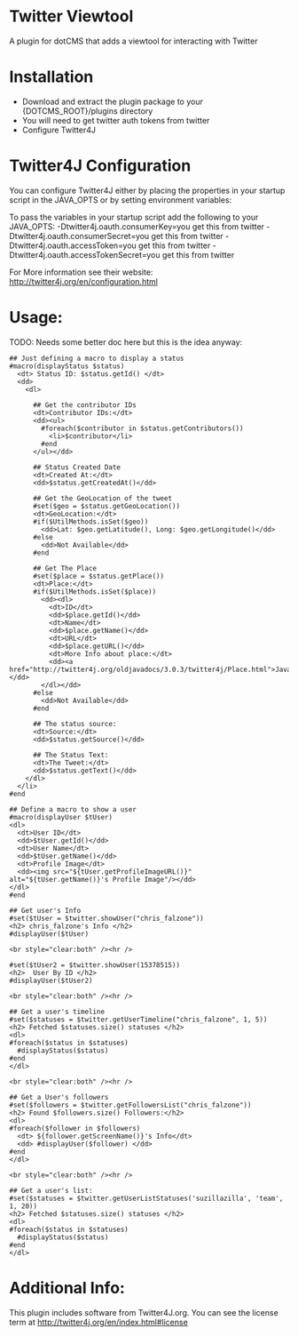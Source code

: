 Twitter Viewtool
=================================================
A plugin for dotCMS that adds a viewtool for interacting with Twitter

Installation
==================================
* Download and extract the plugin package to your {DOTCMS_ROOT}/plugins directory
* You will need to get twitter auth tokens from twitter
* Configure Twitter4J

Twitter4J Configuration
===================================
You can configure Twitter4J either by placing the properties in your startup script in the JAVA_OPTS or by setting environment variables:

To pass the variables in your startup script add the following to your JAVA_OPTS:
  -Dtwitter4j.oauth.consumerKey=you get this from twitter
  -Dtwitter4j.oauth.consumerSecret=you get this from twitter
  -Dtwitter4j.oauth.accessToken=you get this from twitter
  -Dtwitter4j.oauth.accessTokenSecret=you get this from twitter
  
For More information see their website:  http://twitter4j.org/en/configuration.html

Usage:
======
TODO:  Needs some better doc here but this is the idea anyway:

```velocity
## Just defining a macro to display a status
#macro(displayStatus $status)
  <dt> Status ID: $status.getId() </dt>
  <dd>
    <dl>
      
      ## Get the contributor IDs
      <dt>Contributor IDs:</dt>
      <dd><ul>
        #foreach($contributor in $status.getContributors())
          <li>$contributor</li>
        #end
      </ul></dd>
      
      ## Status Created Date
      <dt>Created At:</dt>
      <dd>$status.getCreatedAt()</dd>
      
      ## Get the GeoLocation of the tweet
      #set($geo = $status.getGeoLocation())
      <dt>GeoLocation:</dt>
      #if($UtilMethods.isSet($geo))
        <dd>Lat: $geo.getLatitude(), Long: $geo.getLongitude()</dd>
      #else
        <dd>Not Available</dd>
      #end
      
      ## Get The Place
      #set($place = $status.getPlace())
      <dt>Place:</dt>
      #if($UtilMethods.isSet($place))
        <dd><dl>
          <dt>ID</dt>
          <dd>$place.getId()</dd>
          <dt>Name</dt>
          <dd>$place.getName()</dd>
          <dt>URL</dt>
          <dd>$place.getURL()</dd>
          <dt>More Info about place:</dt>
          <dd><a href="http://twitter4j.org/oldjavadocs/3.0.3/twitter4j/Place.html">JavaDoc</a></dd>
        </dl></dd>
      #else
        <dd>Not Available</dd>
      #end
      
      ## The status source:
      <dt>Source:</dt>
      <dd>$status.getSource()</dd>
      
      ## The Status Text:
      <dt>The Tweet:</dt>
      <dd>$status.getText()</dd>
    </dl>
  </li>
#end

## Define a macro to show a user
#macro(displayUser $tUser)
<dl>
  <dt>User ID</dt>
  <dd>$tUser.getId()</dd>
  <dt>User Name</dt>
  <dd>$tUser.getName()</dd>
  <dt>Profile Image</dt>
  <dd><img src="${tUser.getProfileImageURL()}" alt="${tUser.getName()}'s Profile Image"/></dd>
</dl>
#end

## Get user's Info
#set($tUser = $twitter.showUser("chris_falzone"))
<h2> chris_falzone's Info </h2>
#displayUser($tUser)

<br style="clear:both" /><hr />

#set($tUser2 = $twitter.showUser(15378515))
<h2>  User By ID </h2>
#displayUser($tUser2)

<br style="clear:both" /><hr />

## Get a user's timeline
#set($statuses = $twitter.getUserTimeline("chris_falzone", 1, 5))
<h2> Fetched $statuses.size() statuses </h2>
<dl>
#foreach($status in $statuses)
  #displayStatus($status)
#end
</dl>

<br style="clear:both" /><hr />

## Get a User's followers
#set($followers = $twitter.getFollowersList("chris_falzone"))
<h2> Found $followers.size() Followers:</h2>
<dl>
#foreach($follower in $followers)
  <dt> ${follower.getScreenName()}'s Info</dt>
  <dd> #displayUser($follower) </dd>
#end
</dl>

<br style="clear:both" /><hr />

## Get a user's list:
#set($statuses = $twitter.getUserListStatuses('suzillazilla', 'team', 1, 20))
<h2> Fetched $statuses.size() statuses </h2>
<dl>
#foreach($status in $statuses)
  #displayStatus($status)
#end
</dl>
```

Additional Info:
====================================
This plugin includes software from Twitter4J.org.  You can see the license term at http://twitter4j.org/en/index.html#license